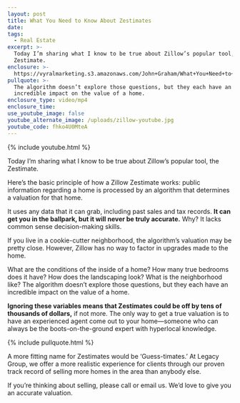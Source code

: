 ```yaml
---
layout: post
title: What You Need to Know About Zestimates
date:
tags:
  - Real Estate
excerpt: >-
  Today I’m sharing what I know to be true about Zillow’s popular tool, the
  Zestimate.
enclosure: >-
  https://vyralmarketing.s3.amazonaws.com/John+Graham/What+You+Need+to+Know+About+Zestimates.mp4
pullquote: >-
  The algorithm doesn’t explore those questions, but they each have an
  incredible impact on the value of a home.
enclosure_type: video/mp4
enclosure_time:
use_youtube_image: false
youtube_alternate_image: /uploads/zillow-youtube.jpg
youtube_code: fhko4U0MteA
---
```


{% include youtube.html %}

Today I’m sharing what I know to be true about Zillow’s popular tool, the Zestimate.

Here’s the basic principle of how a Zillow Zestimate works: public information regarding a home is processed by an algorithm that determines a valuation for that home.&nbsp;

It uses any data that it can grab, including past sales and tax records. **It can get you in the ballpark, but it will never be truly accurate.** Why? It lacks common sense decision-making skills.&nbsp;

If you live in a cookie-cutter neighborhood, the algorithm’s valuation may be pretty close. However, Zillow has no way to factor in upgrades made to the home.

What are the conditions of the inside of a home? How many true bedrooms does it have? How does the landscaping look? What is the neighborhood like? The algorithm doesn’t explore those questions, but they each have an incredible impact on the value of a home.&nbsp;

**Ignoring these variables means that Zestimates could be off by tens of thousands of dollars,** if not more. The only way to get a true valuation is to have an experienced agent come out to your home—someone who can always be the boots-on-the-ground expert with hyperlocal knowledge.&nbsp;

{% include pullquote.html %}

A more fitting name for Zestimates would be ‘Guess-timates.’ At Legacy Group, we offer a more realistic experience for clients through our proven track record of selling more homes in the area than anybody else.&nbsp;

If you’re thinking about selling, please call or email us. We’d love to give you an accurate valuation.